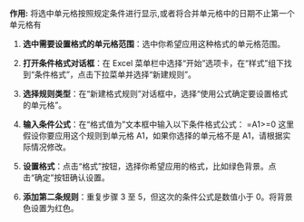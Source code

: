 **作用:**
	将选中单元格按照规定条件进行显示,或者将合并单元格中的日期不止第一个单元格有

1. **选中需要设置格式的单元格范围**：选中你希望应用这种格式的单元格范围。
    
2. **打开条件格式对话框**：在 Excel 菜单栏中选择“开始”选项卡，在“样式”组下找到“条件格式”，点击下拉菜单并选择“新建规则”。
    
3. **选择规则类型**：在“新建格式规则”对话框中，选择“使用公式确定要设置格式的单元格”。
    
4. **输入条件公式**：在“格式值为”文本框中输入以下条件格式公式：
	=A1>=0
    这里假设你要应用这个规则到单元格 A1，如果你选择的单元格不是 A1，请根据实际情况修改。
    
5. **设置格式**：点击“格式”按钮，选择你希望应用的格式，比如绿色背景。点击“确定”按钮确认设置。
    
6. **添加第二条规则**：重复步骤 3 至 5，但这次的条件公式是数值小于 0。将背景色设置为红色。